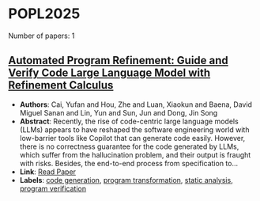 # POPL2025

Number of papers: 1

## [Automated Program Refinement: Guide and Verify Code Large Language Model with Refinement Calculus](paper_1.md)
- **Authors**: Cai, Yufan and Hou, Zhe and Luan, Xiaokun and Baena, David Miguel Sanan and Lin, Yun and Sun, Jun and Dong, Jin Song
- **Abstract**: Recently, the rise of code-centric large language models (LLMs) appears to have reshaped the software engineering world with low-barrier tools like Copilot that can generate code easily. However, there is no correctness guarantee for the code generated by LLMs, which suffer from the hallucination problem, and their output is fraught with risks. Besides, the end-to-end process from specification to...
- **Link**: [Read Paper](https://arxiv.org/html/2406.18616v1)
- **Labels**: [code generation](../../labels/code_generation.md), [program transformation](../../labels/program_transformation.md), [static analysis](../../labels/static_analysis.md), [program verification](../../labels/program_verification.md)

